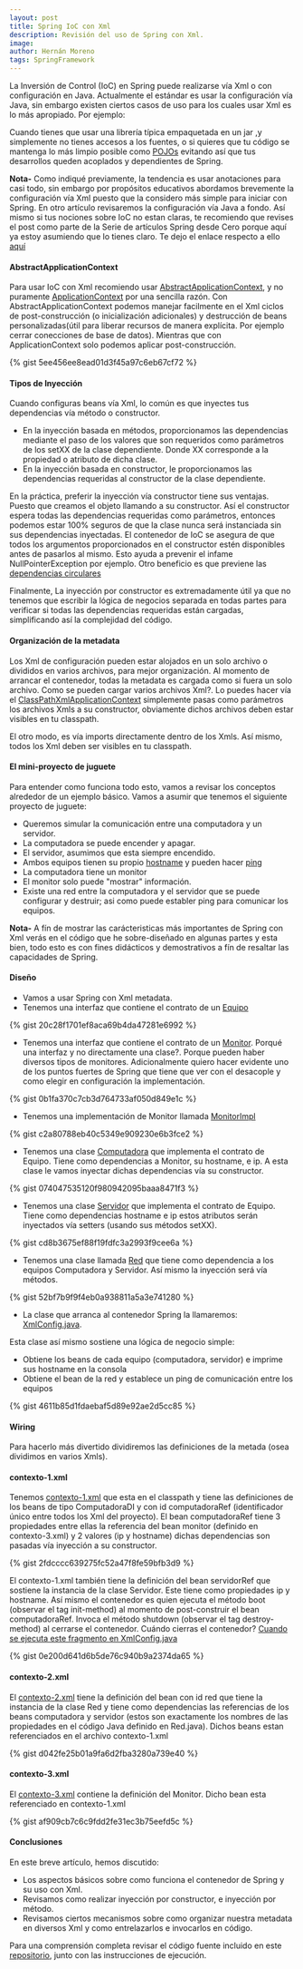 ```yaml
---
layout: post
title: Spring IoC con Xml
description: Revisión del uso de Spring con Xml.
image: 
author: Hernán Moreno
tags: SpringFramework
---
```


La Inversión de Control (IoC) en Spring puede realizarse vía Xml o con configuración en Java. Actualmente el estándar es usar la configuración vía Java, sin embargo existen ciertos casos de uso para los cuales usar Xml es lo más apropiado. Por ejemplo:

Cuando tienes que usar una librería  típica empaquetada en un jar ,y simplemente no tienes accesos a los fuentes, o si quieres que tu código se mantenga lo más limpio posible como [POJOs](https://es.wikipedia.org/wiki/Plain_Old_Java_Object)  evitando así que tus desarrollos queden acoplados y dependientes de Spring. 

**Nota-** Como indiqué previamente, la tendencia es usar anotaciones para casi todo, sin embargo por propósitos educativos abordamos brevemente la configuración vía Xml puesto que la considero más simple para iniciar con Spring. En otro artículo revisaremos la configuración vía Java a fondo. Así mismo si tus nociones sobre IoC no estan claras, te recomiendo que revises el post como parte de la Serie de artículos Spring desde Cero porque aquí ya estoy asumiendo que lo tienes claro. Te dejo el enlace respecto a ello [aquí]({{site.url}}/2020/12/28/ioc-di.html) 


#### AbstractApplicationContext

Para usar IoC con Xml recomiendo usar [AbstractApplicationContext](https://docs.spring.io/spring-framework/docs/current/javadoc-api/org/springframework/context/support/AbstractApplicationContext.html), y no puramente [ApplicationContext](https://docs.spring.io/spring-framework/docs/current/javadoc-api/org/springframework/context/ApplicationContext.html) por una sencilla razón. Con AbstractApplicationContext podemos manejar facilmente en el Xml ciclos de post-construcción (o inicialización adicionales) y destrucción de beans personalizadas(útil para liberar recursos de manera explícita. Por ejemplo cerrar conecciones de base de datos). Mientras que con ApplicationContext solo podemos aplicar post-construcción.

{% gist 5ee456ee8ead01d3f45a97c6eb67cf72 %}

#### Tipos de Inyección
Cuando configuras beans vía Xml, lo común es que inyectes tus dependencias vía método o constructor. 

* En la inyección basada en métodos, proporcionamos las dependencias mediante el paso de los valores que son requeridos como parámetros de los setXX de la clase dependiente. Donde XX corresponde a la propiedad o atributo de dicha clase. 
* En la inyección basada en constructor, le proporcionamos las dependencias requeridas al constructor de la clase dependiente.

En la práctica, preferir la inyección vía constructor tiene sus ventajas. Puesto que creamos el objeto llamando a su constructor. Así el constructor espera todas las dependencias requeridas como parámetros, entonces podemos estar 100% seguros de que la clase nunca será instanciada sin sus dependencias inyectadas. El contenedor de IoC se asegura de que todos los argumentos proporcionados en el constructor estén disponibles antes de pasarlos al mismo. Esto ayuda a prevenir el infame NullPointerException por ejemplo. Otro beneficio es que previene las [dependencias circulares](https://es.qaz.wiki/wiki/Circular_dependency)

Finalmente, La inyección por constructor es extremadamente útil ya que no tenemos que escribir la lógica de negocios separada en todas partes para verificar si todas las dependencias requeridas están cargadas, simplificando así la complejidad del código.

#### Organización de la metadata
Los Xml de configuración pueden estar alojados en un solo archivo o divididos en varios archivos, para mejor organización. Al momento de arrancar el contenedor, todas la metadata es cargada como si fuera un solo archivo. Como se pueden cargar varios archivos Xml?. Lo puedes hacer vía el [ClassPathXmlApplicationContext](https://docs.spring.io/spring-framework/docs/current/javadoc-api/org/springframework/context/support/ClassPathXmlApplicationContext.html) simplemente pasas como parámetros los archivos Xmls a su constructor, obviamente dichos archivos deben estar visibles en tu classpath.

El otro modo, es vía imports directamente dentro de los Xmls. Así mismo, todos los Xml deben ser visibles en tu classpath.  

#### El mini-proyecto de juguete
Para entender como funciona todo esto, vamos a revisar los conceptos alrededor de un ejemplo básico. Vamos a asumir que tenemos el siguiente proyecto de juguete:
* Queremos simular la comunicación entre una computadora y un servidor.
* La computadora se puede encender y apagar.
* El servidor, asumimos que esta siempre encendido.
* Ambos equipos tienen su propio [hostname](https://es.wikipedia.org/wiki/Hostname) y pueden hacer [ping](https://es.wikipedia.org/wiki/Ping)
* La computadora tiene un monitor
* El monitor solo puede "mostrar" información.
* Existe una red entre la computadora y el servidor que se puede configurar y destruir; asi como puede establer ping para comunicar los equipos.

**Nota-** A fín de mostrar las carácteristicas más importantes de Spring con Xml verás en el código que he sobre-diseñado en algunas partes y esta bien, todo esto es con fines didácticos y demostrativos a fín de resaltar las capacidades de Spring.

#### Diseño
* Vamos a usar Spring con Xml metadata. 
* Tenemos una interfaz que contiene el contrato de un [Equipo](https://github.com/sistecma/spring-desde-cero/blob/1fcdf6dc9bd1319b3a8fbf401c638ad25aad9ea3/app/ioc-di-xml/src/main/java/com/sistecma/springdesdecero/iocdi/Equipo.java#L3)

{% gist 20c28f1701ef8aca69b4da47281e6992 %}

* Tenemos una interfaz que contiene el contrato de un [Monitor](https://github.com/sistecma/spring-desde-cero/blob/1fcdf6dc9bd1319b3a8fbf401c638ad25aad9ea3/app/ioc-di-xml/src/main/java/com/sistecma/springdesdecero/iocdi/Monitor.java#L3). Porqué una interfaz y no directamente una clase?. Porque pueden haber diversos tipos de monitores. Adicionalmente quiero hacer evidente uno de los puntos fuertes de Spring que tiene que ver con el desacople y como elegir en configuración la implementación.

{% gist 0b1fa370c7cb3d764733af050d849e1c %}

* Tenemos una implementación de Monitor llamada [MonitorImpl](https://github.com/sistecma/spring-desde-cero/blob/1fcdf6dc9bd1319b3a8fbf401c638ad25aad9ea3/app/ioc-di-xml/src/main/java/com/sistecma/springdesdecero/iocdi/MonitorImpl.java#L4)  

{% gist c2a80788eb40c5349e909230e6b3fce2 %}

* Tenemos una clase [Computadora](https://github.com/sistecma/spring-desde-cero/blob/1fcdf6dc9bd1319b3a8fbf401c638ad25aad9ea3/app/ioc-di-xml/src/main/java/com/sistecma/springdesdecero/iocdi/ComputadoraDI.java#L3) que implementa el contrato de Equipo. Tiene como dependencias a Monitor, su hostname, e ip. A esta clase le vamos inyectar dichas dependencias vía su constructor. 

{% gist 074047535120f980942095baaa8471f3 %}

* Tenemos una clase [Servidor](https://github.com/sistecma/spring-desde-cero/blob/1fcdf6dc9bd1319b3a8fbf401c638ad25aad9ea3/app/ioc-di-xml/src/main/java/com/sistecma/springdesdecero/iocdi/Servidor.java#L4) que implementa el contrato de Equipo. Tiene como dependencias hostname e ip estos atributos serán inyectados vía setters (usando sus métodos setXX).

{% gist cd8b3675ef88f19fdfc3a2993f9cee6a %}

* Tenemos una clase llamada [Red](https://github.com/sistecma/spring-desde-cero/blob/a4e5948dbda5336f49d5390bb31b7d568d294f65/app/ioc-di-xml/src/main/java/com/sistecma/springdesdecero/iocdi/Red.java#L4) que tiene como dependencia a los equipos Computadora y Servidor. Así mismo la inyección será vía métodos. 

{% gist 52bf7b9f9f4eb0a938811a5a3e741280 %}

* La clase que arranca al contenedor Spring la llamaremos: [XmlConfig.java](https://github.com/sistecma/spring-desde-cero/blob/1fcdf6dc9bd1319b3a8fbf401c638ad25aad9ea3/app/ioc-di-xml/src/main/java/com/sistecma/springdesdecero/iocdi/XmlConfig.java#L6). 

Esta clase así mismo sostiene una lógica de negocio simple:
* Obtiene los beans de cada equipo (computadora, servidor) e imprime sus hostname en la consola
* Obtiene el bean de la red y establece un ping de comunicación entre los equipos

{% gist 4611b85d1fdaebaf5d89e92ae2d5cc85 %}


#### Wiring
Para hacerlo más divertido dividiremos las definiciones de la metada (osea dividimos en varios Xmls). 

#### contexto-1.xml
Tenemos [contexto-1.xml](https://github.com/sistecma/spring-desde-cero/blob/master/app/ioc-di-xml/src/main/resources/contexto-1.xml) que esta en el classpath y tiene las definiciones de los beans de tipo ComputadoraDI y con id computadoraRef (identificador único entre todos los Xml del proyecto). El bean computadoraRef tiene 3 propiedades entre ellas la referencia del bean monitor (definido en contexto-3.xml) y 2 valores (ip y hostname) dichas dependencias son pasadas vía inyección a su constructor.

{% gist 2fdcccc639275fc52a47f8fe59bfb3d9 %}

El contexto-1.xml también tiene la definición del bean servidorRef que sostiene la instancia de la clase Servidor. Este tiene como propiedades ip y hostname. Así mismo el contenedor es quien ejecuta el método boot (observar el tag init-method) al momento de post-construir el bean computadoraRef. Invoca el método shutdown (observar el tag destroy-method) al cerrarse el contenedor. Cuándo cierras el contenedor? [Cuando se ejecuta este fragmento en XmlConfig.java](https://github.com/sistecma/spring-desde-cero/blob/a4e5948dbda5336f49d5390bb31b7d568d294f65/app/ioc-di-xml/src/main/java/com/sistecma/springdesdecero/iocdi/XmlConfig.java#L33)

{% gist 0e200d641d6b5de76c940b9a2374da65 %}


#### contexto-2.xml
El [contexto-2.xml](https://github.com/sistecma/spring-desde-cero/blob/master/app/ioc-di-xml/src/main/resources/contexto-2.xml) tiene la definición del bean con id red que tiene la instancia de la clase Red y tiene como dependencias las referencias de los beans computadora y servidor (estos son exactamente los nombres de las propiedades en el código Java definido en Red.java). Dichos beans estan referenciados en el archivo contexto-1.xml

{% gist d042fe25b01a9fa6d2fba3280a739e40 %}

#### contexto-3.xml
El [contexto-3.xml](https://github.com/sistecma/spring-desde-cero/blob/master/app/ioc-di-xml/src/main/resources/contexto-3.xml) contiene la definición del Monitor. Dicho bean esta referenciado en contexto-1.xml

{% gist af909cb7c6c9fdd2fe31ec3b75eefd5c %}


#### Conclusiones

En este breve artículo, hemos discutido: 
* Los aspectos básicos sobre como funciona el contenedor de Spring y su uso con Xml. 
* Revisamos como realizar inyección por constructor, e inyección por método. 
* Revisamos ciertos mecanismos sobre como organizar nuestra metadata en diversos Xml y como entrelazarlos e invocarlos en código.

Para una comprensión completa revisar el código fuente incluido en este [repositorio](https://github.com/sistecma/spring-desde-cero), junto con las instrucciones de ejecución.         


